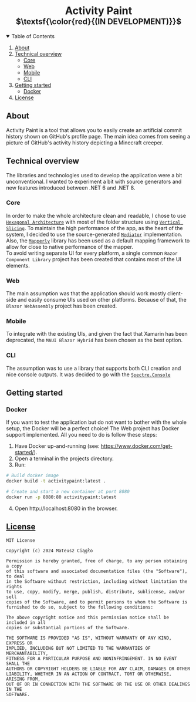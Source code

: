 <h1 align="center">Activity Paint<br><span style="font-size:.75em;">$\textsf{\color{red}{(IN DEVELOPMENT)}}$</span></h1>

<details open="open">
  <summary>Table of Contents</summary>
  <ol>
    <li><a href="#about">About</a></li>
    <li>
        <a href="#technical-overview">Technical overview</a>
        <ul>
          <li><a href="#core">Core</a></li>
          <li><a href="#web">Web</a></li>
          <li><a href="#mobile">Mobile</a></li>
          <li><a href="#cli">CLI</a></li>
        </ul>
    </li>
    <li>
      <a href="#getting-started">Getting started</a>
      <ul>
        <li><a href="#docker">Docker</a></li>
      </ul>
    </li>
    <li><a href="#license">License</a></li>
  </ol>
</details>

## About

Activity Paint is a tool that allows you to easily create an artificial commit history shown on GitHub's profile page. The main idea comes from seeing a picture of GitHub's activity history depicting a Minecraft creeper.

## Technical overview

The libraries and technologies used to develop the application were a bit unconventional. I wanted to experiment a bit with source generators and new features introduced between .NET 6 and .NET 8.

### Core

In order to make the whole architecture clean and readable, I chose to use [`Hexagonal Architecture`](https://en.wikipedia.org/wiki/Hexagonal_architecture_(software)) with most of the folder structure using [`Vertical Slicing`](https://en.wikipedia.org/wiki/Vertical_slice). To maintain the high performance of the app, as the heart of the system, I decided to use the source-generated [`Mediator`](https://github.com/martinothamar/Mediator) implementation. Also, the [`Mapperly`](https://github.com/riok/mapperly) library has been used as a default mapping framework to allow for close to native performance of the mapper.\
To avoid writing separate UI for every platform, a single common `Razor Component Library` project has been created that contains most of the UI elements.

### Web

The main assumption was that the application should work mostly client-side and easily consume UIs used on other platforms. Because of that, the `Blazor WebAssembly` project has been created.

### Mobile

To integrate with the existing UIs, and given the fact that Xamarin has been deprecated, the `MAUI Blazor Hybrid` has been chosen as the best option.

### CLI

The assumption was to use a library that supports both CLI creation and nice console outputs. It was decided to go with the [`Spectre.Console`](https://github.com/spectreconsole/spectre.console)

## Getting started

### Docker

If you want to test the application but do not want to bother with the whole setup, the Docker will be a perfect choice! The Web project has Docker support implemented. All you need to do is follow these steps:

1. Have Docker up-and-running (see: https://www.docker.com/get-started/).
2. Open a terminal in the projects directory.
3. Run:
```bash
# Build docker image
docker build -t activitypaint:latest .

# Create and start a new container at port 8080
docker run -p 8080:80 activitypaint:latest
```
4. Open http://localhost:8080 in the browser.

## [License](/./LICENSE)

```
MIT License

Copyright (c) 2024 Mateusz Ciągło

Permission is hereby granted, free of charge, to any person obtaining a copy
of this software and associated documentation files (the "Software"), to deal
in the Software without restriction, including without limitation the rights
to use, copy, modify, merge, publish, distribute, sublicense, and/or sell
copies of the Software, and to permit persons to whom the Software is
furnished to do so, subject to the following conditions:

The above copyright notice and this permission notice shall be included in all
copies or substantial portions of the Software.

THE SOFTWARE IS PROVIDED "AS IS", WITHOUT WARRANTY OF ANY KIND, EXPRESS OR
IMPLIED, INCLUDING BUT NOT LIMITED TO THE WARRANTIES OF MERCHANTABILITY,
FITNESS FOR A PARTICULAR PURPOSE AND NONINFRINGEMENT. IN NO EVENT SHALL THE
AUTHORS OR COPYRIGHT HOLDERS BE LIABLE FOR ANY CLAIM, DAMAGES OR OTHER
LIABILITY, WHETHER IN AN ACTION OF CONTRACT, TORT OR OTHERWISE, ARISING FROM,
OUT OF OR IN CONNECTION WITH THE SOFTWARE OR THE USE OR OTHER DEALINGS IN THE
SOFTWARE.
```